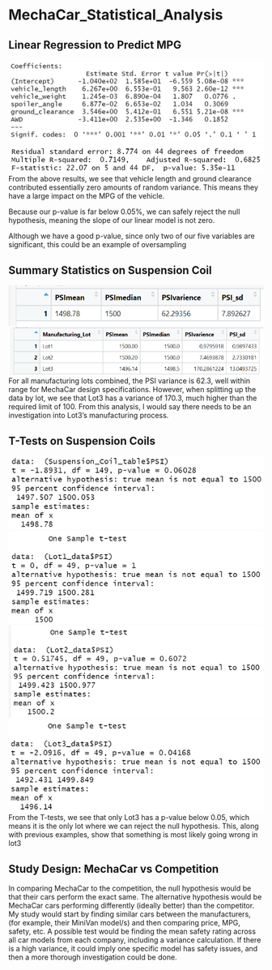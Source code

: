 # MechaCar_Statistical_Analysis
## Linear Regression to Predict MPG
![alt text](https://github.com/specialcanadian/MechaCar_Statistical_Analysis/blob/main/Images/Lin_Reg_Results.png?raw=true)
![alt text](https://github.com/specialcanadian/MechaCar_Statistical_Analysis/blob/main/Images/P_value.png?raw=true)
From the above results, we see that vehicle length and ground clearance contributed essentially zero amounts of random variance. This means they have a large impact on the MPG of the vehicle. 

Because our p-value is far below 0.05%, we can safely reject the null hypothesis, meaning the slope of our linear model is not zero. 

Although we have a good p-value, since only two of our five variables are significant, this could be an example of oversampling

## Summary Statistics on Suspension Coil
![alt text](https://github.com/specialcanadian/MechaCar_Statistical_Analysis/blob/main/Images/Total_PSI_Summary.png?raw=true)
![alt text](https://github.com/specialcanadian/MechaCar_Statistical_Analysis/blob/main/Images/PSI_Summ_By_Lot.png?raw=true)
For all manufacturing lots combined, the PSI variance is 62.3, well within range for MechaCar design specifications. 
However, when splitting up the data by lot, we see that Lot3 has a variance of 170.3, much higher than the required limit of 100. 
From this analysis, I would say there needs to be an investigation into Lot3’s manufacturing process. 

## T-Tests on Suspension Coils
![alt text](https://github.com/specialcanadian/MechaCar_Statistical_Analysis/blob/main/Images/Total_PSI_Mean.png?raw=true)
![alt text](https://github.com/specialcanadian/MechaCar_Statistical_Analysis/blob/main/Images/Lot1_PSI_Mean.png?raw=true)
![alt text](https://github.com/specialcanadian/MechaCar_Statistical_Analysis/blob/main/Images/Lot2_PSI_Mean.png?raw=true)
![alt text](https://github.com/specialcanadian/MechaCar_Statistical_Analysis/blob/main/Images/Lot3_PSI_Mean.png?raw=true)
From the T-tests, we see that only Lot3 has a p-value below 0.05, which means it is the only lot where we can reject the null hypothesis. This, along with previous examples, show that something is most likely going wrong in lot3 

## Study Design: MechaCar vs Competition
In comparing MechaCar to the competition, the null hypothesis would be that their cars perform the exact same. The alternative hypothesis would be MechaCar cars performing differently (ideally better) than the competitor. My study would start by finding similar cars between the manufacturers, (for example, their MiniVan model/s) and then comparing price, MPG, safety, etc. 
A possible test would be finding the mean safety rating across all car models from each company, including a variance calculation. If there is a high variance, it could imply one specific model has safety issues, and then a more thorough investigation could be done. 
